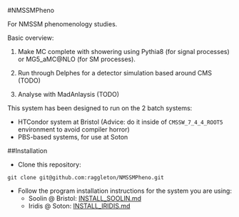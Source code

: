 #NMSSMPheno

For NMSSM phenomenology studies.

Basic overview:

1) Make MC complete with showering using Pythia8 (for signal processes) or MG5_aMC@NLO (for SM processes).

2) Run through Delphes for a detector simulation based around CMS (TODO)

3) Analyse with MadAnlaysis (TODO)

This system has been designed to run on the 2 batch systems:
- HTCondor system at Bristol (Advice: do it inside of `CMSSW_7_4_4_ROOT5` environment to avoid compiler horror)
- PBS-based systems, for use at Soton

##Installation

- Clone this repository:

```
git clone git@github.com:raggleton/NMSSMPheno.git
```

- Follow the program installation instructions for the system you are using:
    - Soolin @ Bristol: [INSTALL_SOOLIN.md](INSTALL_SOOLIN.md)
    - Iridis @ Soton: [INSTALL_IRIDIS.md](INSTALL_IRIDIS.md)

